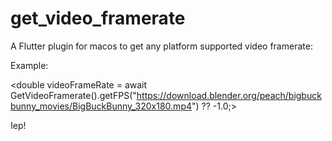 # get_video_framerate

A Flutter plugin for macos to get any platform supported video framerate:

Example:

<double videoFrameRate = await GetVideoFramerate().getFPS("https://download.blender.org/peach/bigbuckbunny_movies/BigBuckBunny_320x180.mp4") ?? -1.0;>

Iep!
